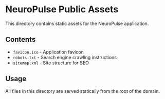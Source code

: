 # NeuroPulse Public Assets

This directory contains static assets for the NeuroPulse application.

## Contents

- `favicon.ico` - Application favicon
- `robots.txt` - Search engine crawling instructions
- `sitemap.xml` - Site structure for SEO

## Usage

All files in this directory are served statically from the root of the domain.
